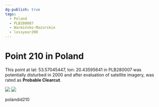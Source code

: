 ```yaml
---
dg-publish: true
tags:
  - Poland
  - PLB280007
  - Warmińsko-Mazurskie
  - lossyear200
---
```


# Point 210 in Poland

This point at lat: 53.57045447, lon: 20.43595641 in PLB280007 was potentially disturbed in 2000 and after evaluation of satellite imagery, was rated as **Probable Clearcut**.

<div class='juxtapose' data-showcredits='false'>
<img src='https://baserow-backend-production20240528124524339000000001.s3.amazonaws.com/user_files/4IMIxibXeNMrXTWaIVSXsbQGkZcI7zyn_e5162f9caf2d87b8939ce6d435580c331f35ebf72144faf6f36d99499526c649.png' data-label='May 2008' />
<img src='https://baserow-backend-production20240528124524339000000001.s3.amazonaws.com/user_files/ljglY2Fn7hM51P38Qq7duis8Q3YdGwCi_1eac1d7481c4d1f303254680977adac235b7c304fbf4b05c5934d98d72eae9b3.png' data-label='October 2021' />
</div>

polandid210